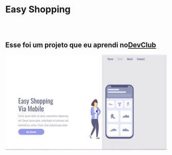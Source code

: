 <h1> Easy Shopping</h1>
<br>
<br>
<h2> Esse foi um projeto que eu aprendi no<a href="https://rodolfomori.com.br/devclub">DevClub</a></h2>

<img src="https://github.com/kaiosouza77/easy-shopping/blob/main/assets/img%20pc.png?raw=true" />
